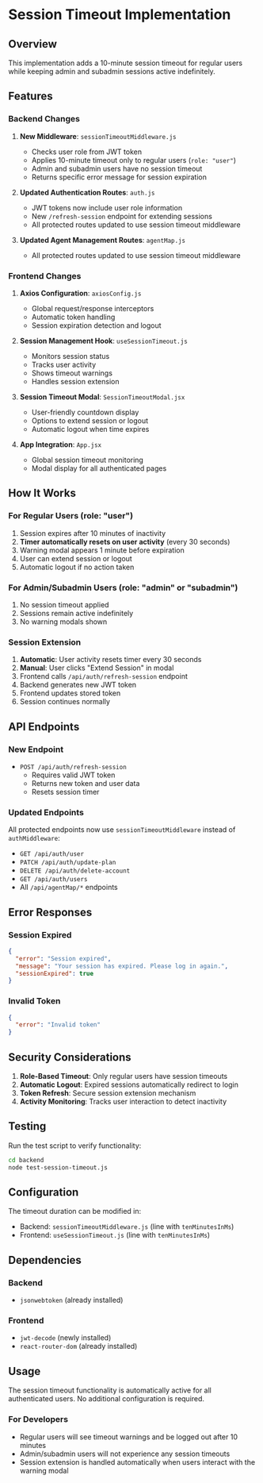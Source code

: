 # Session Timeout Implementation

## Overview
This implementation adds a 10-minute session timeout for regular users while keeping admin and subadmin sessions active indefinitely.

## Features

### Backend Changes

1. **New Middleware**: `sessionTimeoutMiddleware.js`
   - Checks user role from JWT token
   - Applies 10-minute timeout only to regular users (`role: "user"`)
   - Admin and subadmin users have no session timeout
   - Returns specific error message for session expiration

2. **Updated Authentication Routes**: `auth.js`
   - JWT tokens now include user role information
   - New `/refresh-session` endpoint for extending sessions
   - All protected routes updated to use session timeout middleware

3. **Updated Agent Management Routes**: `agentMap.js`
   - All protected routes updated to use session timeout middleware

### Frontend Changes

1. **Axios Configuration**: `axiosConfig.js`
   - Global request/response interceptors
   - Automatic token handling
   - Session expiration detection and logout

2. **Session Management Hook**: `useSessionTimeout.js`
   - Monitors session status
   - Tracks user activity
   - Shows timeout warnings
   - Handles session extension

3. **Session Timeout Modal**: `SessionTimeoutModal.jsx`
   - User-friendly countdown display
   - Options to extend session or logout
   - Automatic logout when time expires

4. **App Integration**: `App.jsx`
   - Global session timeout monitoring
   - Modal display for all authenticated pages

## How It Works

### For Regular Users (role: "user")
1. Session expires after 10 minutes of inactivity
2. **Timer automatically resets on user activity** (every 30 seconds)
3. Warning modal appears 1 minute before expiration
4. User can extend session or logout
5. Automatic logout if no action taken

### For Admin/Subadmin Users (role: "admin" or "subadmin")
1. No session timeout applied
2. Sessions remain active indefinitely
3. No warning modals shown

### Session Extension
1. **Automatic**: User activity resets timer every 30 seconds
2. **Manual**: User clicks "Extend Session" in modal
3. Frontend calls `/api/auth/refresh-session` endpoint
4. Backend generates new JWT token
5. Frontend updates stored token
6. Session continues normally

## API Endpoints

### New Endpoint
- `POST /api/auth/refresh-session`
  - Requires valid JWT token
  - Returns new token and user data
  - Resets session timer

### Updated Endpoints
All protected endpoints now use `sessionTimeoutMiddleware` instead of `authMiddleware`:
- `GET /api/auth/user`
- `PATCH /api/auth/update-plan`
- `DELETE /api/auth/delete-account`
- `GET /api/auth/users`
- All `/api/agentMap/*` endpoints

## Error Responses

### Session Expired
```json
{
  "error": "Session expired",
  "message": "Your session has expired. Please log in again.",
  "sessionExpired": true
}
```

### Invalid Token
```json
{
  "error": "Invalid token"
}
```

## Security Considerations

1. **Role-Based Timeout**: Only regular users have session timeouts
2. **Automatic Logout**: Expired sessions automatically redirect to login
3. **Token Refresh**: Secure session extension mechanism
4. **Activity Monitoring**: Tracks user interaction to detect inactivity

## Testing

Run the test script to verify functionality:
```bash
cd backend
node test-session-timeout.js
```

## Configuration

The timeout duration can be modified in:
- Backend: `sessionTimeoutMiddleware.js` (line with `tenMinutesInMs`)
- Frontend: `useSessionTimeout.js` (line with `tenMinutesInMs`)

## Dependencies

### Backend
- `jsonwebtoken` (already installed)

### Frontend
- `jwt-decode` (newly installed)
- `react-router-dom` (already installed)

## Usage

The session timeout functionality is automatically active for all authenticated users. No additional configuration is required.

### For Developers
- Regular users will see timeout warnings and be logged out after 10 minutes
- Admin/subadmin users will not experience any session timeouts
- Session extension is handled automatically when users interact with the warning modal 